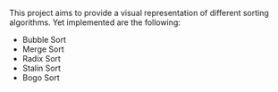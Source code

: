 This project aims to provide a visual representation of different sorting algorithms. Yet implemented are the following:
- Bubble Sort
- Merge Sort
- Radix Sort
- Stalin Sort
- Bogo Sort
